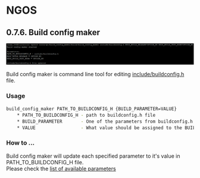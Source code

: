 NGOS
====

0.7.6. Build config maker
-------------------------

<p align="center">
    <img src="https://github.com/Gris87/ngos/blob/master/tools/qt/build_config_maker/Screenshot.png?raw=true" alt="Screenshot"/>
</p>

Build config maker is command line tool for editing [include/buildconfig.h](../../../../include/buildconfig.h) file.

### Usage

```sh
build_config_maker PATH_TO_BUILDCONFIG_H {BUILD_PARAMETER=VALUE}
    * PATH_TO_BUILDCONFIG_H - path to buildconfig.h file
    * BUILD_PARAMETER       - One of the parameters from buildconfig.h file
    * VALUE                 - What value should be assigned to the BUILD_PARAMETER
```

### How to ...

Build config maker will update each specified parameter to it's value in PATH_TO_BUILDCONFIG_H file.<br/>
Please check the [list of available parameters](../../3.%20Configuration/README.md#-general-parameters-)
